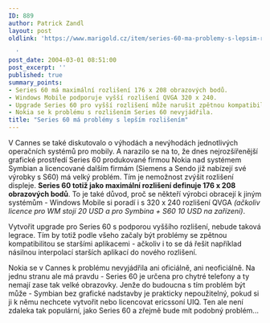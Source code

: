 ```yaml
---
ID: 889
author: Patrick Zandl
layout: post
oldlink: 'https://www.marigold.cz/item/series-60-ma-problemy-s-lepsim-rozlisenim

  '
post_date: 2004-03-01 08:51:00
post_excerpt: ''
published: true
summary_points:
- Series 60 má maximální rozlišení 176 x 208 obrazových bodů.
- Windows Mobile podporuje vyšší rozlišení QVGA 320 x 240.
- Upgrade Series 60 pro vyšší rozlišení může narušit zpětnou kompatibilitu.
- Nokia se k problému s rozlišením Series 60 nevyjádřila.
title: "Series 60 má problémy s lepším rozlišením"
---
```


<p>
V Cannes se také diskutovalo o výhodách a nevýhodách jednotlivých operačních systémů pro mobily. A narazilo se na to, že dnes nejrozšířenější grafické prostředí Series 60 produkované firmou Nokia nad systémem Symbian a licencované dalším firmám (Siemens a Sendo již nabízejí své výrobky s S60) má velký problém. Tím je nemožnost zvýšit rozlišení displeje. <STRONG>Series 60 totiž jako maximální rozlišení definuje 176 x 208 obrazových bodů</STRONG>. To je také důvod, proč se někteří výrobci obracejí k jiným systémům - Windows Mobile si poradí i s 320 x 240 rozlišení QVGA <EM>(ačkoliv licence pro WM stojí 20 USD a pro Symbina + S60 10 USD na zařízení)</EM>.</p>

<p>
Vytvořit upgrade pro Series 60 s podporou vyššího rozlišení, nebude taková legrace. Tím by totiž podle všeho začaly být problémy se zpětnou kompatibilitou se staršími aplikacemi - ačkoliv i to se dá řešit například násilnou interpolací starších aplikací do nového rozlišení. </p>

<p>
Nokia se v Cannes k problému nevyjádřila ani oficiálně, ani neoficiálně. Na jednu stranu ale má pravdu - Series 60 je určena pro chytré telefony a ty nemají zase tak velké obrazovky. Jenže do budoucna s tím problém být může - Symbian bez grafické nadstavby je prakticky nepoužitelný, pokud si ji k němu nechcete vytvořit nebo licencovat ericssoní UIQ. Ten ale není zdaleka tak populární, jako Series 60 a zřejmě bude mít podobný problém...</p>